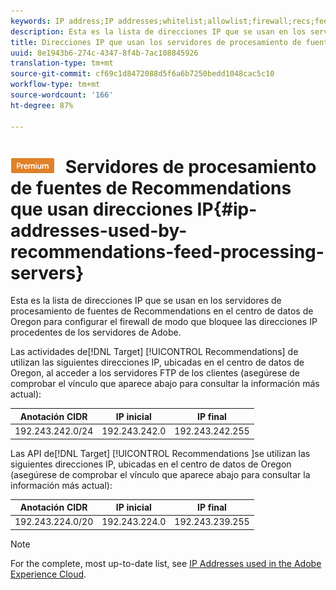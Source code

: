 ```yaml
---
keywords: IP address;IP addresses;whitelist;allowlist;firewall;recs;feed;servers;adobe marketing cloud;recommendations
description: Esta es la lista de direcciones IP que se usan en los servidores de procesamiento de fuentes de Recommendations en el centro de datos de Oregon para configurar el firewall de modo que bloquee las direcciones IP procedentes de los servidores de Adobe.
title: Direcciones IP que usan los servidores de procesamiento de fuentes de Recommendations
uuid: 8e1943b6-274c-4347-8f4b-7ac108845926
translation-type: tm+mt
source-git-commit: cf69c1d8472088d5f6a6b7250bedd1048cac5c10
workflow-type: tm+mt
source-wordcount: '166'
ht-degree: 87%

---
```



# ![PREMIUM](/help/assets/premium.png) Servidores de procesamiento de fuentes de Recommendations que usan direcciones IP{#ip-addresses-used-by-recommendations-feed-processing-servers}

Esta es la lista de direcciones IP que se usan en los servidores de procesamiento de fuentes de Recommendations en el centro de datos de Oregon para configurar el firewall de modo que bloquee las direcciones IP procedentes de los servidores de Adobe.

Las actividades de[!DNL Target] [!UICONTROL Recommendations] de utilizan las siguientes direcciones IP, ubicadas en el centro de datos de Oregon, al acceder a los servidores FTP de los clientes (asegúrese de comprobar el vínculo que aparece abajo para consultar la información más actual):

| Anotación CIDR | IP inicial | IP final |
|---|---|---|
| 192.243.242.0/24 | 192.243.242.0 | 192.243.242.255 |

Las API de[!DNL Target] [!UICONTROL Recommendations ]se utilizan las siguientes direcciones IP, ubicadas en el centro de datos de Oregon (asegúrese de comprobar el vínculo que aparece abajo para consultar la información más actual):

| Anotación CIDR | IP inicial | IP final |
|---|---|---|
| 192.243.224.0/20 | 192.243.224.0 | 192.243.239.255 |

>[!NOTE]
>
>For the complete, most up-to-date list, see [IP Addresses used in the Adobe Experience Cloud](https://helpx.adobe.com/analytics/kb/adobe-ip-addresses.html).


